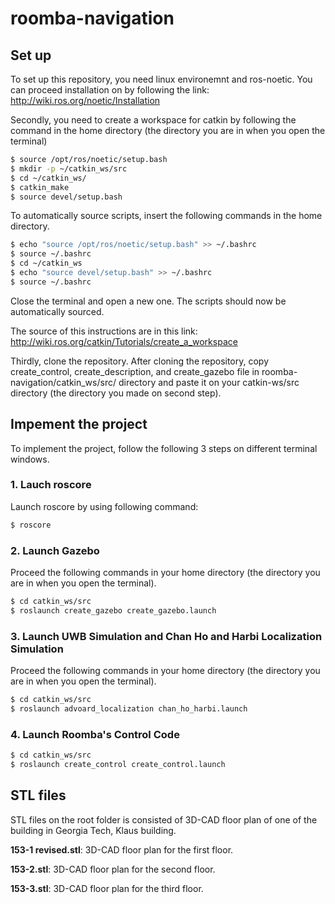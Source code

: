 # roomba-navigation
## Set up
To set up this repository, you need linux environemnt and ros-noetic.
You can proceed installation on by following the link: http://wiki.ros.org/noetic/Installation

Secondly, you need to create a workspace for catkin by following the command in the home directory (the directory you are in when you open the terminal)
```bash
$ source /opt/ros/noetic/setup.bash
$ mkdir -p ~/catkin_ws/src
$ cd ~/catkin_ws/
$ catkin_make
$ source devel/setup.bash
```
To automatically source scripts, insert the following commands in the home directory.
```bash
$ echo "source /opt/ros/noetic/setup.bash" >> ~/.bashrc
$ source ~/.bashrc
$ cd ~/catkin_ws
$ echo "source devel/setup.bash" >> ~/.bashrc
$ source ~/.bashrc
```
Close the terminal and open a new one. The scripts should now be automatically sourced.

The source of this instructions are in this link: http://wiki.ros.org/catkin/Tutorials/create_a_workspace


Thirdly, clone the repository. 
After cloning the repository, copy create_control, create_description, and create_gazebo file in roomba-navigation/catkin_ws/src/ directory and paste it on your catkin-ws/src directory (the directory you made on second step). 
## Impement the project
To implement the project, follow the following 3 steps on different terminal windows.
### 1. Lauch roscore
Launch roscore by using following command:
```bash
$ roscore
```
### 2. Launch Gazebo
Proceed the following commands in your home directory (the directory you are in when you open the terminal).
```bash
$ cd catkin_ws/src
$ roslaunch create_gazebo create_gazebo.launch
```
### 3. Launch UWB Simulation and Chan Ho and Harbi Localization Simulation 
Proceed the following commands in your home directory (the directory you are in when you open the terminal).
```bash
$ cd catkin_ws/src
$ roslaunch advoard_localization chan_ho_harbi.launch
```
### 4. Launch Roomba's Control Code

```bash
$ cd catkin_ws/src
$ roslaunch create_control create_control.launch
```

## STL files
STL files on the root folder is consisted of 3D-CAD floor plan of one of the building in Georgia Tech, Klaus building.

**153-1 revised.stl**: 3D-CAD floor plan for the first floor.

**153-2.stl**: 3D-CAD floor plan for the second floor.

**153-3.stl**: 3D-CAD floor plan for the third floor.
